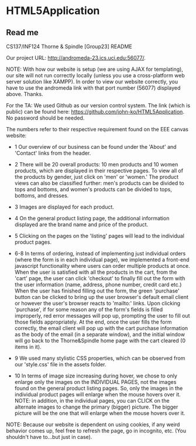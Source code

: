 # HTML5Application

## Read me
CS137/INF124 Thorne & Spindle [Group23] README

Our project URL: http://andromeda-23.ics.uci.edu:56077/.

NOTE: With how our website is setup (we are using AJAX for templating), our site will not run correctly locally (unless you use a cross-platform web server solution like XAMPP). In order to view our website correctly, you have to use the andromeda link with that port number (56077) displayed above. Thanks.

For the TA: We used Github as our version control system. The link (which is public) can be found here: https://github.com/john-ko/HTML5Application.
No password should be needed.


The numbers refer to their respective requirement found on the EEE canvas website:

- 1 Our overview of our business can be found under the 'About' and 'Contact' links from the header.

- 2 There will be 20 overall products: 10 men products and 10 women products, which are displayed in their respective pages. To view all of the products by gender, just click on 'men' or 'women.' The product views can also be classified further: men's products can be divided to tops and bottoms, and women's products can be divided to tops, bottoms, and dresses.

- 3 Images are displayed for each product.

- 4 On the general product listing page, the additional information displayed are the brand name and price of the product.

- 5 Clicking on the pages on the 'listing' pages will lead to the individual product pages.

- 6-8 In terms of ordering, instead of implementing just individual orders (where the form is in each individual page), we implemented a front-end javascript functionality where users can order multiple products at once. 
When the user is satisfied with all the products in the cart, from the 'cart' page, the user can click 'checkout' to finally fill out the form with the user information (name, address, phone number, credit card etc.) 
When the user has finished filling out the form, the green 'purchase' button can be clicked to bring up the user browser's default email client or however the user's browser reacts to 'mailto:' links. 
Upon clicking 'purchase', if for some reason any of the form's fields is filled improperly, red error messages will pop up, prompting the user to fill out those fields appropriately.
At the end, once the user fills the form correctly, the email client will pop up with the cart purchase information as the body of the email (in a separate window), and the initial window will go back to the Thorne&Spindle home page with the cart cleared (0 items in it).

- 9 We used many stylistic CSS properties, which can be observed from our 'style.css' file in the assets folder.

- 10 In terms of image size increasing during hover, we chose to only enlarge only the images on the INDIVIDUAL PAGES, not the images found on the general product listing pages. So, only the images in the individual product pages will enlarge when the mouse hovers over it. NOTE: in addition, in the individual pages, you can CLICK on the alternate images to change the primary (bigger) picture. The bigger picture will be the one that will enlarge when the mouse hovers over it.

NOTE: Because our website is dependent on using cookies, if any weird behavior comes up, feel free to refresh the page, go in incognito, etc. (You shouldn't have to...but just in case).